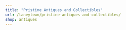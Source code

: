 ```yaml
---
title: "Pristine Antiques and Collectibles"
url: /taneytown/pristine-antiques-and-collectibles/
shop: antiques
---
```

